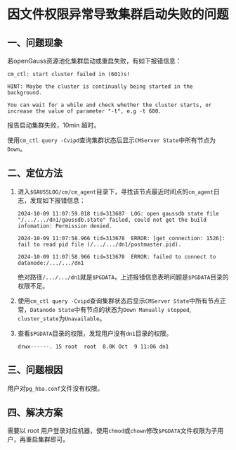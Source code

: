 # 因文件权限异常导致集群启动失败的问题

## 一、问题现象

若openGauss资源池化集群启动或重启失败，有如下报错信息：

```shell
cm_ctl: start cluster failed in (601)s!

HINT: Maybe the cluster is continually being started in the background.

You can wait for a while and check whether the cluster starts, or increase the value of parameter "-t", e.g -t 600.
```

报告启动集群失败，10min 超时。

使用`cm_ctl query -Cvipd`查询集群状态后显示`CMServer State`中所有节点为`Down`。

## 二、定位方法

1. 进入`$GAUSSLOG/cm/cm_agent`目录下，寻找该节点最近时间点的`cm_agent`日志，发现如下报错信息：

   ```shell
   2024-10-09 11:07:59.018 tid=313687  LOG: open gaussdb state file "/.../.../dn1/gaussdb.state" failed, could not get the build infomation: Permission denied.

   2024-10-09 11:07:58.966 tid=313678  ERROR: [get_connection: 1526]: fail to read pid file (/.../.../dn1/postmaster.pid).

   2024-10-09 11:07:58.966 tid=313678  ERROR: failed to connect to datanode:/.../.../dn1
   ```

   绝对路径`/.../.../dn1`就是`$PGDATA`，上述报错信息表明问题是`$PGDATA`目录的权限不足。

2. 使用`cm_ctl query -Cvipd`查询集群状态后显示`CMServer State`中所有节点正常，`Datanode State`中有节点的状态为`Down Manually stopped`, `cluster_state`为`Unavailable`。
   
3. 查看`$PGDATA`目录的权限，发现用户没有`dn1`目录的权限。

   ```shell
   drwx------. 15 root  root  8.0K Oct  9 11:06 dn1
   ```

## 三、问题根因

用户对`pg_hba.conf`文件没有权限。

## 四、解决方案

需要以 root 用户登录对应机器，使用`chmod`或`chown`修改`$PGDATA`文件权限为子用户，再重启集群即可。